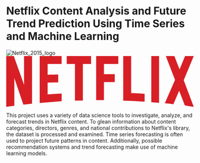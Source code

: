 # Netflix Content Analysis and Future Trend Prediction Using Time Series and Machine Learning

![Netflix_2015_logo](https://github.com/user-attachments/assets/0bdd05b5-389b-46aa-8728-10cd6819c871)<svg xmlns="http://www.w3.org/2000/svg" width="1024" height="276.742" viewBox="0 0 1024 276.742"><path d="M140.803 258.904c-15.404 2.705-31.079 3.516-47.294 5.676l-49.458-144.856v151.073c-15.404 1.621-29.457 3.783-44.051 5.945v-276.742h41.08l56.212 157.021v-157.021h43.511v258.904zm85.131-157.558c16.757 0 42.431-.811 57.835-.811v43.24c-19.189 0-41.619 0-57.835.811v64.322c25.405-1.621 50.809-3.785 76.482-4.596v41.617l-119.724 9.461v-255.39h119.724v43.241h-76.482v58.105zm237.284-58.104h-44.862v198.908c-14.594 0-29.188 0-43.239.539v-199.447h-44.862v-43.242h132.965l-.002 43.242zm70.266 55.132h59.187v43.24h-59.187v98.104h-42.433v-239.718h120.808v43.241h-78.375v55.133zm148.641 103.507c24.594.539 49.456 2.434 73.51 3.783v42.701c-38.646-2.434-77.293-4.863-116.75-5.676v-242.689h43.24v201.881zm109.994 49.457c13.783.812 28.377 1.623 42.43 3.242v-254.58h-42.43v251.338zm231.881-251.338l-54.863 131.615 54.863 145.127c-16.217-2.162-32.432-5.135-48.648-7.838l-31.078-79.994-31.617 73.51c-15.678-2.705-30.812-3.516-46.484-5.678l55.672-126.75-50.269-129.992h46.482l28.377 72.699 30.27-72.699h47.295z" fill="#d81f26"/></svg>


This project uses a variety of data science tools to investigate, analyze, and forecast trends in Netflix content. 
To glean information about content categories, directors, genres, and national contributions to Netflix's library, the dataset is processed and examined. 
Time series forecasting is often used to project future patterns in content. Additionally, possible recommendation systems and trend forecasting make use 
of machine learning models.

